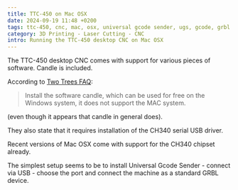 ```yaml
---
title: TTC-450 on Mac OSX
date: 2024-09-19 11:48 +0200
tags: ttc-450, cnc, mac, osx, universal gcode sender, ugs, gcode, grbl
category: 3D Printing - Laser Cutting - CNC
intro: Running the TTC-450 desktop CNC on Mac OSX
---
```


The TTC-450 desktop CNC comes with support for various pieces of software. Candle is included.

According to [Two Trees FAQ](https://www.twotrees3dofficial.com/pages/help-center):

> Install the software candle, which can be used for free on the Windows system, it does not support the MAC system.

(even though it appears that candle in general does).

They also state that it requires installation of the CH340 serial USB driver.

Recent versions of Mac OSX come with support for the CH340 chipset already.

The simplest setup seems to be to install Universal Gcode Sender - connect via USB - choose the port and connect the machine as a standard GRBL device.

